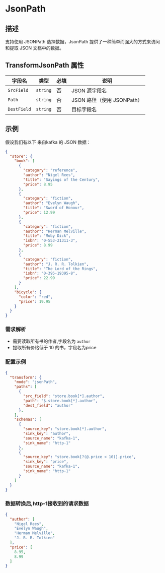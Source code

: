 JsonPath
========

## 描述
支持使用 JSONPath 选择数据，JsonPath 提供了一种简单而强大的方式来访问和提取 JSON 文档中的数据。


## TransformJsonPath 属性
| 字段名         | 类型       | 必填 | 说明                   |
|-------------|----------|----|----------------------|
| `SrcField`  | `string` | 否  | JSON 源字段名            |
| `Path`      | `string` | 否  | JSON 路径（使用 JSONPath） |
| `DestField` | `string` | 否  | 目标字段名                |

## 示例
假设我们有以下 来自kafka 的 JSON 数据：
```json
{
  "store": {
    "book": [
      {
        "category": "reference",
        "author": "Nigel Rees",
        "title": "Sayings of the Century",
        "price": 8.95
      },
      {
        "category": "fiction",
        "author": "Evelyn Waugh",
        "title": "Sword of Honour",
        "price": 12.99
      },
      {
        "category": "fiction",
        "author": "Herman Melville",
        "title": "Moby Dick",
        "isbn": "0-553-21311-3",
        "price": 8.99
      },
      {
        "category": "fiction",
        "author": "J. R. R. Tolkien",
        "title": "The Lord of the Rings",
        "isbn": "0-395-19395-8",
        "price": 22.99
      }
    ],
    "bicycle": {
      "color": "red",
      "price": 19.95
    }
  }
}
```
### 需求解析
* 需要读取所有书的作者,字段名为 `author`
* 提取所有价格低于 10 的书，字段名为price

### 配置示例
```json
{
  "transform": {
    "mode": "jsonPath",
    "paths": [
      {
        "src_field": "store.book[*].author",
        "path": "$.store.book[*].author",
        "dest_field": "author"
      },
    ],
    "schemas": [
      {
        "source_key": "store.book[*].author",
        "sink_key": "author",
        "source_name": "kafka-1",
        "sink_name": "http-1"
      },
      {
        "source_key": "store.book[?(@.price < 10)].price",
        "sink_key": "price",
        "source_name": "kafka-1",
        "sink_name": "http-1"
      }
    ]
  }
}
```

### 数据转换后,http-1接收到的请求数据
```json
{
  "author": [
    "Nigel Rees",
    "Evelyn Waugh",
    "Herman Melville",
    "J. R. R. Tolkien"
  ],
  "price": [
    8.95,
    8.99
  ]
}
```
